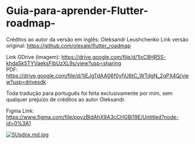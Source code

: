# Guia-para-aprender-Flutter-roadmap-
Créditos ao autor da versão em inglês: Oleksandr Leushchenko
Link versão original: https://github.com/olexale/flutter_roadmap

Link GDrive (imagem): https://drive.google.com/file/d/1lxC8HR5S-khdaSk5TYVaeksFIbUzXL9s/view?usp=sharing <br>
PDF: https://drive.google.com/file/d/1iEJgTdAA06f0yfjU6tC_WTdgN_2qPX4Q/view?usp=drivesdk

Toda tradução para português foi feita exclusivamente por mim, sem qualquer prejuízo de créditos ao autor Oleksandr.

Figma Link: https://www.figma.com/file/poyzBIdAhX9A3cCHGBi19E/Untitled?node-id=0%3A1 <br>

[![5Usdox.md.jpg](https://iili.io/5Usdox.md.jpg)](https://freeimage.host/i/5Usdox)
